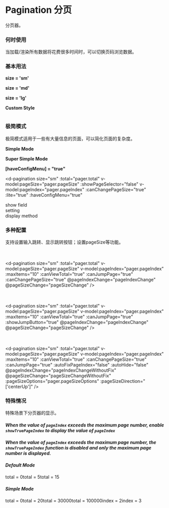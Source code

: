 # Pagination 分页

分页器。

### 何时使用

当加载/渲染所有数据将花费很多时间时，可以切换页码浏览数据。


### 基本用法

**size = 'sm'**

<d-pagination
  size="sm"
  :total="pager.total"
  v-model:pageSize="pager.pageSize"
  v-model:pageIndex="pager.pageIndex"
  :canViewTotal="true"
  :canChangePageSize="true"
  :canJumpPage="true"
  :maxItems="5"
/>


**size = 'md'**

<d-pagination
  :total="pager.total"
  v-model:pageSize="pager.pageSize"
  v-model:pageIndex="pager.pageIndex"
  :canViewTotal="true"
  :canChangePageSize="true"
  :canJumpPage="true"
  :maxItems="5"
/>


**size = 'lg'**

<d-pagination
  size="lg"
  :total="pager.total"
  v-model:pageSize="pager.pageSize"
  v-model:pageIndex="pager.pageIndex"
  :canViewTotal="true"
  :canChangePageSize="true"
  :canJumpPage="true"
  :maxItems="5"
/>


**Custom Style**

<d-pagination
  :total="pager.total"
  v-model:pageSize="pager.pageSize"
  v-model:pageIndex="pager.pageIndex"
  :canViewTotal="true"
  :canChangePageSize="true"
  :canJumpPage="true"
  goToText="Jump to"
  :preLink="preLink"
  :nextLink="nextLink"
/>

```html
```


### 极简模式
极简模式适用于一些有大量信息的页面，可以简化页面的复杂度。

**Simple Mode**

<d-pagination
  :total="pager.total"
  v-model:pageSize="pager.pageSize"
  totalItemText="Total"
  v-model:pageIndex="pager.pageIndex"
  :canViewTotal="true"
  :canChangePageSize="true"
  :lite="true"
/>


**Super Simple Mode**

<d-pagination
  size="sm"
  :total="pager.total"
  v-model:pageSize="pager.pageSize"
  :showPageSelector="false"
  v-model:pageIndex="pager.pageIndex"
  :canChangePageSize="true"
  :lite="true"
/>


**[haveConfigMenu] = "true"**

<d-pagination
  size="sm"
  :total="pager.total"
  v-model:pageSize="pager.pageSize"
  :showPageSelector="false"
  v-model:pageIndex="pager.pageIndex"
  :canChangePageSize="true"
  :lite="true"
  :haveConfigMenu="true"
>
  <div class="pagination-config-item">
    <div class="config-item-title">show field</div>
    <div class="config-item-words">setting</div>
  </div>
  <div class="pagination-config-item">
    <div class="config-item-title">display method</div>
    <div style="padding-left: 8px; margin-top: 4px">
      <i class="icon-list-view"></i>
      <i class="icon-veIcon-briefcase"></i>
    </div>
  </div>
</d-pagination>


### 多种配置
支持设置输入跳转、显示跳转按钮；设置pageSize等功能。

<div style="height: 20px"></div>

<d-pagination
  size="sm"
  :total="pager.total"
  v-model:pageSize="pager.pageSize"
  v-model:pageIndex="pager.pageIndex"
  :maxItems="10"
  :canViewTotal="true"
  :canJumpPage="true"
  :canChangePageSize="true"
  @pageIndexChange="pageIndexChange"
  @pageSizeChange="pageSizeChange"
/>

<div style="height: 20px"></div>

<d-pagination
  size="sm"
  :total="pager.total"
  v-model:pageSize="pager.pageSize"
  v-model:pageIndex="pager.pageIndex"
  :maxItems="10"
  :canViewTotal="true"
  :canJumpPage="true"
  :showJumpButton="true"
  @pageIndexChange="pageIndexChange"
  @pageSizeChange="pageSizeChange"
/>

<div style="height: 20px"></div>

<d-pagination
  size="sm"
  :total="pager.total"
  v-model:pageSize="pager.pageSize"
  v-model:pageIndex="pager.pageIndex"
  :maxItems="10"
  :canViewTotal="true"
  :canChangePageSize="true"
  :canJumpPage="true"
  :autoFixPageIndex="false"
  :autoHide="false"
  @pageIndexChange="pageIndexChangeWithoutFix"
  @pageSizeChange="pageSizeChangeWithoutFix"
  :pageSizeOptions="pager.pageSizeOptions"
  :pageSizeDirection="['centerUp']"
/>


### 特殊情况
特殊场景下分页器的显示。

<h5 style="margin-bottom: 20px;">
When the value of <code>pageIndex</code> exceeds the maximum page number, enable <code>showTruePageIndex</code> to display the value of  <code>pageIndex</code>
</h5>

<d-pagination
  size="sm"
  :total="pager1.total"
  v-model:pageSize="pager1.pageSize"
  v-model:pageIndex="pager1.pageIndex"
  :maxItems="5"
  :canViewTotal="true"
  :canChangePageSize="true"
  :canJumpPage="true"
  :showTruePageIndex="true"
/>


<h5 style="margin: 20px 0;">
When the value of <code>pageIndex</code> exceeds the maximum page number, the <code>showTruePageIndex</code> function is disabled and only the maximum page number is displayed.
</h5>

<d-pagination
  size="sm"
  :total="pager2.total"
  v-model:pageSize="pager2.pageSize"
  v-model:pageIndex="pager2.pageIndex"
  :canViewTotal="true"
  :canChangePageSize="true"
  :canJumpPage="true"
  :maxItems="5"
  :showTruePageIndex="false"
/>


<h5 style="margin: 20px 0;">Default Mode</h5>


<d-pagination
  size="sm"
  :total="defaultPager.total"
  v-model:pageSize="defaultPager.pageSize"
  v-model:pageIndex="defaultPager.pageIndex"
  :canViewTotal="true"
  :canChangePageSize="true"
  :canJumpPage="true"
  :maxItems="5"
/>

<div style="display: flex; margin-top: 10px;">
  <d-button bsStyle="primary" circled="true" size="sm" @click="setTotal(0)" :width="200">total = 0</d-button>
  <d-button bsStyle="common" circled="true" size="sm" @click="setTotal(5)" :width="200">total = 5</d-button>
  <d-button bsStyle="common" circled="true" size="sm" @click="setTotal(15)" :width="200">total = 15</d-button>
</div>

<h5 style="margin: 20px 0;">Simple Mode</h5>

<d-pagination
  :total="litePager.total"
  v-model:pageSize="litePager.pageSize"
  totalItemText="total"
  v-model:pageIndex="litePager.pageIndex"
  :canViewTotal="true"
  :canChangePageSize="true"
  :lite="true"
/>

<div style="display: flex; margin-top: 10px;">
  <d-button bsStyle="primary" circled="true" size="sm" @click="setLiteTotal(0)" :width="200">total = 0</d-button>
  <d-button bsStyle="common" circled="true" size="sm" @click="setLiteTotal(20)" :width="200">total = 20</d-button>
  <d-button bsStyle="common" circled="true" size="sm" @click="setLiteTotal(30000)" :width="200">total = 30000</d-button>
  <d-button bsStyle="common" circled="true" size="sm" @click="setLiteTotal(100000)" :width="200">total = 100000</d-button>
  <d-button bsStyle="common" circled="true" size="sm" @click="setIndex(2)" :width="200">index = 2</d-button>
  <d-button bsStyle="common" circled="true" size="sm" @click="setIndex(3)" :width="200">index = 3</d-button>
</div>

<script lang="tsx">
import { defineComponent, shallowReactive } from 'vue'

export default defineComponent({
  setup() {
    const pager = shallowReactive({
      total: 306,
      pageIndex: 5,
      pageSize: 10,
      pageSizeOptions: [10, 20, 30, 40, 50]
    })

    const preLink = '<span class="icon-arrow-left"></span>';
    const nextLink = '<span class="icon-arrow-right"></span>';

    const pageSizeChange = (val: number) => {
      pager.pageIndex = 1;
      console.log(val, 'pageSizeChange')
    }
    const pageIndexChange = (val: number) => {
      console.log(val, 'pageIndexChange')
    }
    
    const pageIndexChangeWithoutFix = (pageIndex: number) => {
      console.log(pageIndex, 'pageIndexChangeWithoutFix');
    }
    const pageSizeChangeWithoutFix = (pageSize: number) => {
      pager.pageIndex = 1;
      console.log(pageSize, 'pageSizeChangeWithoutFix');
    }

    const pager1 = shallowReactive({
      total: 10,
      pageIndex: 3,
      pageSize: 10
    })
    const pager2 = shallowReactive({
      total: 10,
      pageIndex: 3,
      pageSize: 10
    })

    const defaultPager = shallowReactive({
      total: 0,
      pageIndex: 1,
      pageSize: 10
    })
    const setTotal = (val: number) => {
      defaultPager.total = val
    }

    const litePager = shallowReactive({
      total: 0,
      pageIndex: 1,
      pageSize: 10
    })

    const setLiteTotal = (val: number) => {
      litePager.total = val
    }
    const setIndex = (val: number) => {
      litePager.pageIndex = val
    }

    return {
      pager,
      preLink,
      nextLink,
      pageSizeChange,
      pageIndexChange,
      pageIndexChangeWithoutFix,
      pageSizeChangeWithoutFix,
      pager1,
      pager2,
      defaultPager,
      setTotal,
      litePager,
      setLiteTotal,
      setIndex
    }
  }
})
</script>